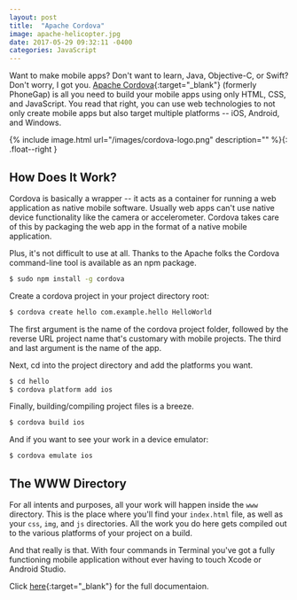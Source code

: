 ```yaml
---
layout: post
title:  "Apache Cordova"
image: apache-helicopter.jpg
date: 2017-05-29 09:32:11 -0400
categories: JavaScript
---
```

Want to make mobile apps? Don't want to learn, Java, Objective-C, or Swift? Don't worry, I got you. [Apache Cordova](http://cordova.apache.org){:target="_blank"} (formerly PhoneGap) is all you need to build your mobile apps using only HTML, CSS, and JavaScript. You read that right, you can use web technologies to not only create mobile apps but also target multiple platforms -- iOS, Android, and Windows.

{% include image.html url="/images/cordova-logo.png" description="" %}{: .float--right }

## How Does It Work?

Cordova is basically a wrapper -- it acts as a container for running a web application as native mobile software. Usually web apps can't use native device functionality like the camera or accelerometer. Cordova takes care of this by packaging the web app in the format of a native mobile application.

Plus, it's not difficult to use at all. Thanks to the Apache folks the Cordova command-line tool is available as an npm package.

```bash
$ sudo npm install -g cordova
```

Create a cordova project in your project directory root:

```bash
$ cordova create hello com.example.hello HelloWorld
```

The first argument is the name of the cordova project folder, followed by the reverse URL project name that's customary with mobile projects. The third and last argument is the name of the app.

Next, cd into the project directory and add the platforms you want.

```bash
$ cd hello
$ cordova platform add ios
```

Finally, building/compiling project files is a breeze.

```bash
$ cordova build ios
```

And if you want to see your work in a device emulator:

```bash
$ cordova emulate ios
```

## The WWW Directory

For all intents and purposes, all your work will happen inside the `www` directory. This is the place where you'll find your `index.html` file, as well as your `css`, `img`, and `js` directories. All the work you do here gets compiled out to the various platforms of your project on a build.

And that really is that. With four commands in Terminal you've got a fully functioning mobile application without ever having to touch Xcode or Android Studio.

Click [here](http://cordova.apache.org){:target="_blank"} for the full documentaion.
